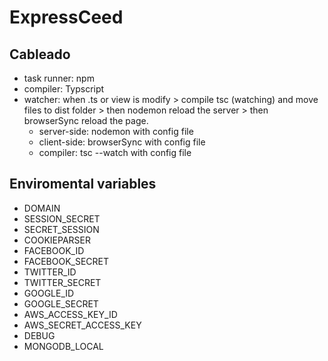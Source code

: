 # ExpressCeed

## Cableado

- task runner: npm
- compiler: Typscript
- watcher: when .ts or view is modify > compile tsc (watching) and move files to dist folder > then nodemon reload the server > then browserSync reload the page.
  - server-side: nodemon with config file
  - client-side: browserSync with config file
  - compiler: tsc --watch with config file

## Enviromental variables

- DOMAIN
- SESSION_SECRET
- SECRET_SESSION
- COOKIEPARSER
- FACEBOOK_ID
- FACEBOOK_SECRET
- TWITTER_ID
- TWITTER_SECRET
- GOOGLE_ID
- GOOGLE_SECRET
- AWS_ACCESS_KEY_ID
- AWS_SECRET_ACCESS_KEY
- DEBUG
- MONGODB_LOCAL